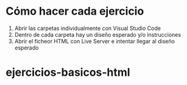 # Cómo hacer cada ejercicio

1. Abrir las carpetas individualmente con Visual Studio Code
2. Dentro de cada carpeta hay un diseño esperado y/o instrucciones
3. Abrir el ficheor HTML con Live Server e intentar llegar al diseño esperado
# ejercicios-basicos-html

